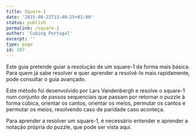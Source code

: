 ```yaml
---
title: Square-1
date: '2015-08-22T13:40:25+01:00'
status: publish
permalink: /square-1
author: 'Cubing Portugal'
excerpt: ''
type: page
id: 207
---
```

Este guia pretende guiar a resolução de um square-1 da forma mais básica. Para quem já sabe resolver e quer aprender a resolvê-lo mais rapidamente, pode consultar o guia avançado.

Este método foi desenvolvido por Lars Vandenbergh e resolve o square-1 num conjunto de passos sequenciais que passam por retornar o puzzle à forma cúbica, orientar os cantos, orientar os meios, permutar os cantos e permutar os meios, resolvendo caso de paridade caso aconteça.

Para aprender a resolver um square-1, é necessário entender e aprender a notação própria do puzzle, que pode ser vista aqui.